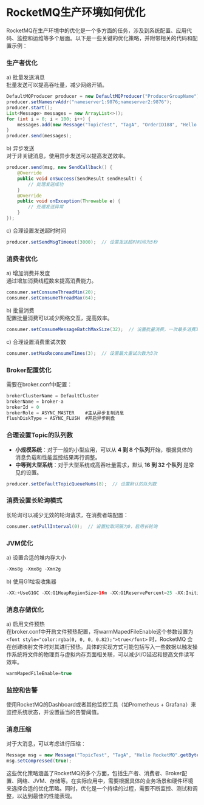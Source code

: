 # RocketMQ生产环境如何优化
<font style="color:rgba(0, 0, 0, 0.82);">RocketMQ在生产环境中的优化是一个多方面的任务，涉及到系统配置、应用代码、监控和运维等多个层面。以下是一些关键的优化策略，并附带相关的代码和配置示例：</font>
### <font style="color:rgba(0, 0, 0, 0.82);">生产者优化</font>
<font style="color:rgba(0, 0, 0, 0.82);">a) 批量发送消息  
</font><font style="color:rgba(0, 0, 0, 0.82);">批量发送可以提高吞吐量，减少网络开销。</font>
```java
DefaultMQProducer producer = new DefaultMQProducer("ProducerGroupName");  
producer.setNamesrvAddr("nameserver1:9876;nameserver2:9876");  
producer.start();  
List<Message> messages = new ArrayList<>();  
for (int i = 0; i < 100; i++) {  
    messages.add(new Message("TopicTest", "TagA", "OrderID188", "Hello world".getBytes(StandardCharsets.UTF_8)));  
}  
producer.send(messages);
```
<font style="color:rgba(0, 0, 0, 0.82);">b) 异步发送  
</font><font style="color:rgba(0, 0, 0, 0.82);">对于非关键消息，使用异步发送可以提高发送效率。</font>
```java
producer.send(msg, new SendCallback() {  
    @Override  
    public void onSuccess(SendResult sendResult) {  
        // 处理发送成功  
    }  
    @Override  
    public void onException(Throwable e) {  
        // 处理发送异常  
    }  
});
```
<font style="color:rgba(0, 0, 0, 0.82);">c) 合理设置发送超时时间</font>
```java
producer.setSendMsgTimeout(3000);  // 设置发送超时时间为3秒
```
### <font style="color:rgba(0, 0, 0, 0.82);">消费者优化</font>
<font style="color:rgba(0, 0, 0, 0.82);">a) 增加消费并发度  
</font><font style="color:rgba(0, 0, 0, 0.82);">通过增加消费线程数来提高消费能力。</font>
```java
consumer.setConsumeThreadMin(20);  
consumer.setConsumeThreadMax(64);
```
<font style="color:rgba(0, 0, 0, 0.82);">b) 批量消费  
</font><font style="color:rgba(0, 0, 0, 0.82);">配置批量消费可以减少网络交互，提高效率。</font>
```java
consumer.setConsumeMessageBatchMaxSize(32);  // 设置批量消费，一次最多消费32条
```
<font style="color:rgba(0, 0, 0, 0.82);">c) 合理设置消费重试次数</font>
```java
consumer.setMaxReconsumeTimes(3);  // 设置最大重试次数为3次
```
### <font style="color:rgba(0, 0, 0, 0.82);">Broker配置优化</font>
<font style="color:rgba(0, 0, 0, 0.82);">需要在broker.conf中配置：</font>
```java
brokerClusterName = DefaultCluster  
brokerName = broker-a  
brokerId = 0  
brokerRole = ASYNC_MASTER    #主从异步复制消息
flushDiskType = ASYNC_FLUSH  #开启异步刷盘
```
### <font style="color:rgba(0, 0, 0, 0.82);">合理设置Topic的队列数</font>
+ **<font style="color:rgba(0, 0, 0, 0.82);">小规模系统</font>**<font style="color:rgba(0, 0, 0, 0.82);">：对于一般的小型应用，可以从</font><font style="color:rgba(0, 0, 0, 0.82);"> </font>**<font style="color:rgba(0, 0, 0, 0.82);">4 到 8 个队列</font>**<font style="color:rgba(0, 0, 0, 0.82);">开始，根据具体的消息负载和性能监控结果再行调整。</font>
+ **<font style="color:rgba(0, 0, 0, 0.82);">中等到大型系统</font>**<font style="color:rgba(0, 0, 0, 0.82);">：对于大型系统或高吞吐量需求，默认 </font>**<font style="color:rgba(0, 0, 0, 0.82);">16 到 32 个队列</font>**<font style="color:rgba(0, 0, 0, 0.82);"> 是常见的设置。</font>
```java
producer.setDefaultTopicQueueNums(8);  // 设置默认的队列数
```
### <font style="color:rgba(0, 0, 0, 0.82);">消费设置长轮询模式</font>
<font style="color:rgba(0, 0, 0, 0.82);">长轮询可以减少无效的轮询请求，在消费者端配置：</font>
```java
consumer.setPullInterval(0);  // 设置拉取间隔为0，启用长轮询
```
### <font style="color:rgba(0, 0, 0, 0.82);">JVM优化</font>
<font style="color:rgba(0, 0, 0, 0.82);">a) 设置合适的堆内存大小</font>
```java
-Xms8g -Xmx8g -Xmn2g
```
<font style="color:rgba(0, 0, 0, 0.82);">b) 使用G1垃圾收集器</font>
```java
-XX:+UseG1GC -XX:G1HeapRegionSize=16m -XX:G1ReservePercent=25 -XX:InitiatingHeapOccupancyPercent=30
```
### <font style="color:rgba(0, 0, 0, 0.82);">消息存储优化</font>
<font style="color:rgba(0, 0, 0, 0.82);">a) 启用文件预热  
</font><font style="color:rgba(0, 0, 0, 0.82);">在broker.conf中开启文件预热配置，将warmMapedFileEnable这个参数设置为 </font>`<font style="color:rgba(0, 0, 0, 0.82);">true</font>`<font style="color:rgba(0, 0, 0, 0.82);"> 时，RocketMQ 会在创建映射文件时对其进行预热。具体的实现方式可能包括写入一些数据以触发操作系统将文件的物理页与虚拟内存页面相关联，可以减少I/O延迟和提高文件读写效率。</font>
```java
warmMapedFileEnable=true
```
### <font style="color:rgba(0, 0, 0, 0.82);">监控和告警</font>
<font style="color:rgba(0, 0, 0, 0.82);">使用RocketMQ的Dashboard或者其他监控工具（如Prometheus + Grafana）来监控系统状态，并设置适当的告警阈值。</font>
### <font style="color:rgba(0, 0, 0, 0.82);">消息压缩</font>
<font style="color:rgba(0, 0, 0, 0.82);">对于大消息，可以考虑进行压缩：</font>
```java
Message msg = new Message("TopicTest", "TagA", "Hello RocketMQ".getBytes(StandardCharsets.UTF_8));  
msg.setCompressed(true);
```
<font style="color:rgba(0, 0, 0, 0.82);">这些优化策略涵盖了RocketMQ的多个方面，包括生产者、消费者、Broker配置、网络、JVM、存储等。在实际应用中，需要根据具体的业务场景和硬件环境来选择合适的优化策略。同时，优化是一个持续的过程，需要不断监控、测试和调整，以达到最佳的性能表现。</font>
